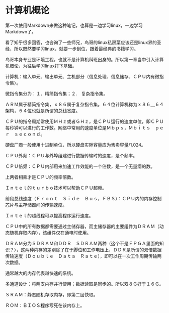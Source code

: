# 计算机概论

第一次使用Markdown来做这种笔记，也算是一边学习linux，一边学习Markdown了。

看了知乎很多回答，也咨询了一些师兄，鸟哥的linux私房菜应该还是linux界的圣经，所以既然要学习linux，就要一步到位，跟着最经典的书籍学习。

鸟哥本身专业是环境工程，也就不是计算机科班出身的。所以第一章当中引入计算机概论，为往后学习linux打下基础。





计算机：输入单元、输出单元、主机部分（信息处理、信息储存、ＣＰＵ内有微指令集）。

微指令集分为：１．精简指令集；２.　复杂指令集。

ＡＲＭ属于精简指令集，ｘ８６属于复杂指令集。６４位计算机称为ｘ８６＿６４架构，６４位也就是所谓的总线宽度。

ＣＰＵ的指令周期常使用ＭＨｚ或者ＧＨｚ，是ＣＰＵ运行的速度单位，即ＣＰＵ每秒钟可以进行的工作数。网络中常用的速度单位是Ｍｂｐｓ，Ｍｂｉｔｓ　ｐｅｒ　ｓｅｃｏｎｄ。

硬盘厂商一般使用十进制单位，所以硬盘实际容量应为售卖容量/1.024。



ＣＰＵ外频：ＣＰＵ与外埠组建进行数据传输时的速度，是个频率。

ＣＰＵ倍频：ＣＰＵ内部用来加速工作效能的一个倍数，是一个无量纲的数。

上两者相乘才是ＣＰＵ的频率倍数。



Ｉｎｔｅｌ的ｔｕｒｂｏ技术可以帮助ＣＰＵ超频。



前段总线速度（Ｆｒｏｎｔ　Ｓｉｄｅ　Ｂｕｓ，ＦＢＳ）：ＣＰＵ内的内存控制芯片与主存储器间的传输速度。

Ｉｎｔｅｌ的超线程可以提高程序运行速度。

ＣＰＵ中的所有数据都需要通过主储存器，而主储存器的主要组件为ＤＲＡＭ（动态随机存取内存），该组件仅在通电时使用。



ＤＲＡＭ分为ＳＤＲＡＭ和ＤＤＲ　ＳＤＲＡＭ两种（这个不是ＦＰＧＡ里面的知识？），这两种内存的差别除了在于脚位和工作电压上，ＤＤＲ是所谓的双倍数据传输速度（Ｄｏｕｂｌｅ　Ｄａｔａ　Ｒａｔｅ），即可以在一次工作周期传输两次数据。

通常越大的内存代表越快速的系统。



多通道设计：将两支内存并行使用；数据读取是同步的。所以双８Ｇ好于１６Ｇ。



ＳＲＡＭ：静态随机存取内存，即第二层快取。



ＲＯＭ：ＢＩＯＳ程序写死在该内存上。








